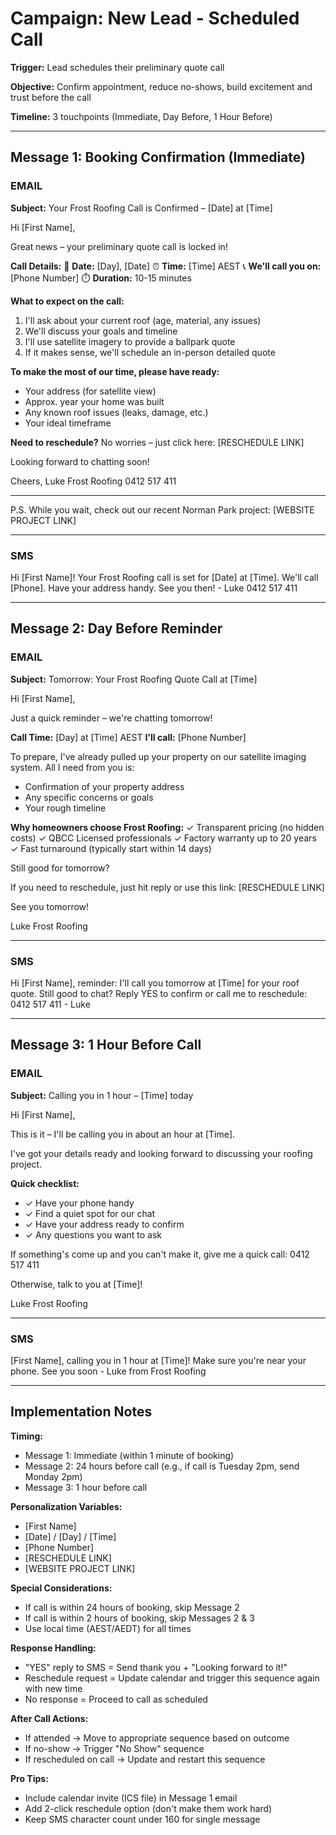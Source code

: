# Campaign: New Lead - Scheduled Call

**Trigger:** Lead schedules their preliminary quote call

**Objective:** Confirm appointment, reduce no-shows, build excitement and trust before the call

**Timeline:** 3 touchpoints (Immediate, Day Before, 1 Hour Before)

---

## Message 1: Booking Confirmation (Immediate)

### EMAIL
**Subject:** Your Frost Roofing Call is Confirmed – [Date] at [Time]

Hi [First Name],

Great news – your preliminary quote call is locked in!

**Call Details:**
📅 **Date:** [Day], [Date]
⏰ **Time:** [Time] AEST
📞 **We'll call you on:** [Phone Number]
⏱️ **Duration:** 10-15 minutes

**What to expect on the call:**

1. I'll ask about your current roof (age, material, any issues)
2. We'll discuss your goals and timeline
3. I'll use satellite imagery to provide a ballpark quote
4. If it makes sense, we'll schedule an in-person detailed quote

**To make the most of our time, please have ready:**
- Your address (for satellite view)
- Approx. year your home was built
- Any known roof issues (leaks, damage, etc.)
- Your ideal timeframe

**Need to reschedule?** No worries – just click here: [RESCHEDULE LINK]

Looking forward to chatting soon!

Cheers,
Luke
Frost Roofing
0412 517 411

---

P.S. While you wait, check out our recent Norman Park project: [WEBSITE PROJECT LINK]

---

### SMS
Hi [First Name]! Your Frost Roofing call is set for [Date] at [Time]. We'll call [Phone]. Have your address handy. See you then! - Luke 0412 517 411

---

## Message 2: Day Before Reminder

### EMAIL
**Subject:** Tomorrow: Your Frost Roofing Quote Call at [Time]

Hi [First Name],

Just a quick reminder – we're chatting tomorrow!

**Call Time:** [Day] at [Time] AEST
**I'll call:** [Phone Number]

To prepare, I've already pulled up your property on our satellite imaging system. All I need from you is:
- Confirmation of your property address
- Any specific concerns or goals
- Your rough timeline

**Why homeowners choose Frost Roofing:**
✓ Transparent pricing (no hidden costs)
✓ QBCC Licensed professionals
✓ Factory warranty up to 20 years
✓ Fast turnaround (typically start within 14 days)

Still good for tomorrow?

If you need to reschedule, just hit reply or use this link: [RESCHEDULE LINK]

See you tomorrow!

Luke
Frost Roofing

---

### SMS
Hi [First Name], reminder: I'll call you tomorrow at [Time] for your roof quote. Still good to chat? Reply YES to confirm or call me to reschedule: 0412 517 411 - Luke

---

## Message 3: 1 Hour Before Call

### EMAIL
**Subject:** Calling you in 1 hour – [Time] today

Hi [First Name],

This is it – I'll be calling you in about an hour at [Time].

I've got your details ready and looking forward to discussing your roofing project.

**Quick checklist:**
- ✓ Have your phone handy
- ✓ Find a quiet spot for our chat
- ✓ Have your address ready to confirm
- ✓ Any questions you want to ask

If something's come up and you can't make it, give me a quick call: 0412 517 411

Otherwise, talk to you at [Time]!

Luke
Frost Roofing

---

### SMS
[First Name], calling you in 1 hour at [Time]! Make sure you're near your phone. See you soon - Luke from Frost Roofing

---

## Implementation Notes

**Timing:**
- Message 1: Immediate (within 1 minute of booking)
- Message 2: 24 hours before call (e.g., if call is Tuesday 2pm, send Monday 2pm)
- Message 3: 1 hour before call

**Personalization Variables:**
- [First Name]
- [Date] / [Day] / [Time]
- [Phone Number]
- [RESCHEDULE LINK]
- [WEBSITE PROJECT LINK]

**Special Considerations:**
- If call is within 24 hours of booking, skip Message 2
- If call is within 2 hours of booking, skip Messages 2 & 3
- Use local time (AEST/AEDT) for all times

**Response Handling:**
- "YES" reply to SMS = Send thank you + "Looking forward to it!"
- Reschedule request = Update calendar and trigger this sequence again with new time
- No response = Proceed to call as scheduled

**After Call Actions:**
- If attended → Move to appropriate sequence based on outcome
- If no-show → Trigger "No Show" sequence
- If rescheduled on call → Update and restart this sequence

**Pro Tips:**
- Include calendar invite (ICS file) in Message 1 email
- Add 2-click reschedule option (don't make them work hard)
- Keep SMS character count under 160 for single message
